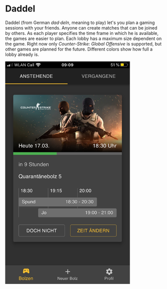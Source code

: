 # Daddel

Daddel (from German _dad·deln_, meaning to play) let's you plan a gaming sessions with your friends. Anyone can create matches that can be joined by others. As each player specifies the time frame in which he is available, the games are easier to plan. Each lobby has a maximum size dependent on the game. Right now only _Counter-Strike: Global Offensive_ is supported, but other games are planned for the future. Different colors show how full a lobby already is.

<img src="screenshot.jpg" width="400" alt="Screenshot of Daddel" />
